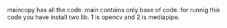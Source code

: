 maincopy has all the code.
main contains only base of code. 
for runnig this code you have install two lib.
1 is opencv and 2 is mediapipe. 

